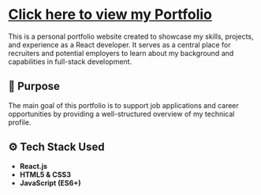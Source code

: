 # [Click here to view my Portfolio](https://khushi2405.github.io/my-portfolio/)


This is a personal portfolio website created to showcase my skills, projects, and experience as a React developer. It serves as a central place for recruiters and potential employers to learn about my background and capabilities in full-stack development.

## 🎯 Purpose

The main goal of this portfolio is to support job applications and career opportunities by providing a well-structured overview of my technical profile.

## ⚙️ Tech Stack Used

- **React.js**  
- **HTML5 & CSS3**  
- **JavaScript (ES6+)**
